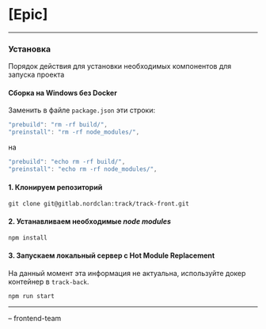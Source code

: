 # [Epic]

---

### Установка

Порядок действия для установки необходимых компонентов для запуска проекта

#### Сборка на Windows без Docker

Заменить в файле `package.json` эти строки:

```js
"prebuild": "rm -rf build/",
"preinstall": "rm -rf node_modules/",
```

на

```js
"prebuild": "echo rm -rf build/",
"preinstall": "echo rm -rf node_modules/",
```

#### 1. Клонируем репозиторий

    git clone git@gitlab.nordclan:track/track-front.git

#### 2. Устанавливаем необходимые _node modules_

    npm install

#### 3. Запускаем локальный сервер с Hot Module Replacement

На данный момент эта информация не актуальна, используйте докер контейнер в `track-back`.

    npm run start

---

– frontend-team
